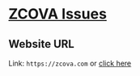 # [ZCOVA Issues](https://github.com/logicwisesoftware/zcova/issues)

## Website URL

Link: `https://zcova.com` or [click here](https://zcova.com)
